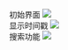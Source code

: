 初始界面
![](https://github.com/fclecer/HelloAndroid/tree/master/img/初始情况.jpg)  
显示时间戳
![](https://github.com/fclecer/HelloAndroid/tree/master/img/显示时间戳.jpg)  
搜索功能
![](https://github.com/fclecer/HelloAndroid/tree/master/img/搜索功能.jpg)  
